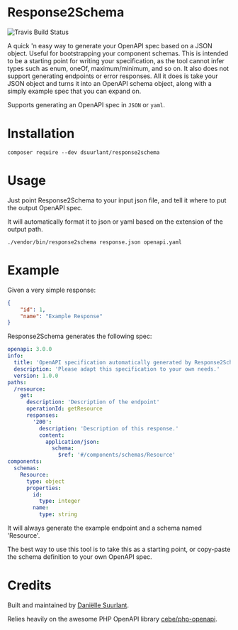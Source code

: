 # Response2Schema

![Travis Build Status](https://travis-ci.org/dsuurlant/response2schema.svg?branch=master)

A quick 'n easy way to generate your OpenAPI spec based on a JSON object. Useful for bootstrapping your component
 schemas. This is intended to be a starting point for writing your specification, as the tool cannot infer types such
  as enum, oneOf, maximum/minimum, and so on. It also does not support generating endpoints or error responses. All
   it does is take your JSON object and turns it into an OpenAPI schema object, along with a simply example spec that
    you can expand on.
    
Supports generating an OpenAPI spec in `JSON` or `yaml`.

# Installation

`composer require --dev dsuurlant/response2schema`

# Usage

Just point Response2Schema to your input json file, and tell it where to put the output OpenAPI spec.

It will automatically format it to json or yaml based on the extension of the output path.

`./vendor/bin/response2schema response.json openapi.yaml`

# Example

Given a very simple response:

```json
{
    "id": 1,  
    "name": "Example Response"
}
```

Response2Schema generates the following spec:

```yaml
openapi: 3.0.0
info:
  title: 'OpenAPI specification automatically generated by Response2Schema.'
  description: 'Please adapt this specification to your own needs.'
  version: 1.0.0
paths:
  /resource:
    get:
      description: 'Description of the endpoint'
      operationId: getResource
      responses:
        '200':
          description: 'Description of this response.'
          content:
            application/json:
              schema:
                $ref: '#/components/schemas/Resource'
components:
  schemas:
    Resource:
      type: object
      properties:
        id:
          type: integer
        name:
          type: string
```

It will always generate the example endpoint and a schema named 'Resource'.

The best way to use this tool is to take this as a starting point, or copy-paste the schema definition to your own
 OpenAPI spec.
 
# Credits

Built and maintained by [Daniëlle Suurlant](https://github.com/dsuurlant).

Relies heavily on the awesome PHP OpenAPI library [cebe/php-openapi](https://github.com/cebe/php-openapi).


